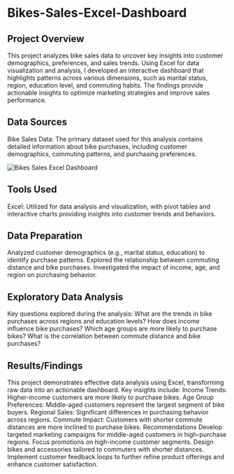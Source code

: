 # Bikes-Sales-Excel-Dashboard

## Project Overview

This project analyzes bike sales data to uncover key insights into customer demographics, preferences, and sales trends. Using Excel for data visualization and analysis, I developed an interactive dashboard that highlights patterns across various dimensions, such as marital status, region, education level, and commuting habits. The findings provide actionable insights to optimize marketing strategies and improve sales performance.

## Data Sources

Bike Sales Data: The primary dataset used for this analysis contains detailed information about bike purchases, including customer demographics, commuting patterns, and purchasing preferences.

![Bikes Sales Excel Dashboard](https://github.com/user-attachments/assets/bbcbaf2c-c53b-48b8-8012-bee61b00883b)

## Tools Used 

Excel: Utilized for data analysis and visualization, with pivot tables and interactive charts providing insights into customer trends and behaviors.

## Data Preparation

Analyzed customer demographics (e.g., marital status, education) to identify purchase patterns.
Explored the relationship between commuting distance and bike purchases.
Investigated the impact of income, age, and region on purchasing behavior.

## Exploratory Data Analysis

Key questions explored during the analysis:
What are the trends in bike purchases across regions and education levels?
How does income influence bike purchases?
Which age groups are more likely to purchase bikes?
What is the correlation between commute distance and bike purchases?

## Results/Findings

This project demonstrates effective data analysis using Excel, transforming raw data into an actionable dashboard. Key insights include:
Income Trends: Higher-income customers are more likely to purchase bikes.
Age Group Preferences: Middle-aged customers represent the largest segment of bike buyers.
Regional Sales: Significant differences in purchasing behavior across regions.
Commute Impact: Customers with shorter commute distances are more inclined to purchase bikes.
Recommendations
Develop targeted marketing campaigns for middle-aged customers in high-purchase regions.
Focus promotions on high-income customer segments.
Design bikes and accessories tailored to commuters with shorter distances.
Implement customer feedback loops to further refine product offerings and enhance customer satisfaction.
